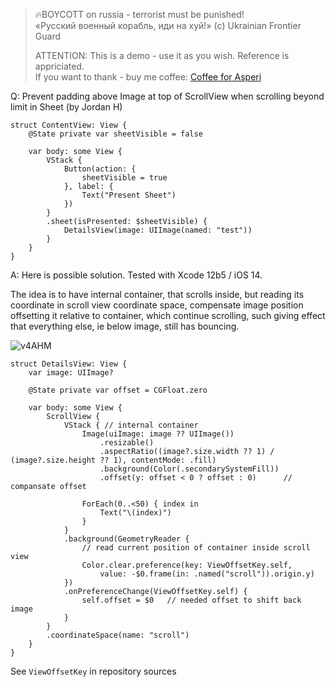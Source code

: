 >
> 🔥BOYCOTT on russia - terrorist must be punished!<br>
> «Русский военный корабль, иди на хуй!» (c) Ukrainian Frontier Guard
> 
> ATTENTION: This is a demo - use it as you wish. Reference is appriciated.<br>
> If you want to thank - buy me coffee: [Coffee for Asperi](https://secure.wayforpay.com/donate/asperi)
>

Q: Prevent padding above Image at top of ScrollView when scrolling beyond limit in Sheet (by Jordan H)

```
struct ContentView: View {
    @State private var sheetVisible = false
    
    var body: some View {
        VStack {
            Button(action: {
                sheetVisible = true
            }, label: {
                Text("Present Sheet")
            })
        }
        .sheet(isPresented: $sheetVisible) {
            DetailsView(image: UIImage(named: "test"))
        }
    }
}
```
A: Here is possible solution. Tested with Xcode 12b5 / iOS 14.

The idea is to have internal container, that scrolls inside, but reading its coordinate in scroll view coordinate space, compensate image position offsetting it relative to container, which continue scrolling, such giving effect that everything else, ie below image, still has bouncing.

![v4AHM](https://user-images.githubusercontent.com/62171579/187022147-d7932f64-3ea5-439b-a076-7582790b80be.gif)

```
struct DetailsView: View {
    var image: UIImage?

    @State private var offset = CGFloat.zero

    var body: some View {
        ScrollView {
            VStack { // internal container
                Image(uiImage: image ?? UIImage())
                    .resizable()
                    .aspectRatio((image?.size.width ?? 1) / (image?.size.height ?? 1), contentMode: .fill)
                    .background(Color(.secondarySystemFill))
                    .offset(y: offset < 0 ? offset : 0)      // compansate offset

                ForEach(0..<50) { index in
                    Text("\(index)")
                }
            }
            .background(GeometryReader {
                // read current position of container inside scroll view
                Color.clear.preference(key: ViewOffsetKey.self,
                    value: -$0.frame(in: .named("scroll")).origin.y)
            })
            .onPreferenceChange(ViewOffsetKey.self) {
                self.offset = $0   // needed offset to shift back image
            }
        }
        .coordinateSpace(name: "scroll")
    }
}
```

See `ViewOffsetKey` in repository sources
